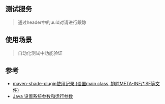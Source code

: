 ## 测试服务

> 通过header中的uuid对请进行跟踪

## 使用场景

> 自动化测试中功能验证


## 参考
- [maven-shade-plugin使用记录 (设置main class, 排除META-INF/*.SF等文件)](https://blog.csdn.net/zifanyou/article/details/85069819)
- [Java 设置系统参数和运行参数](https://blog.csdn.net/moonspiritacm/article/details/80189301)